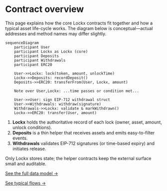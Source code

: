 # Contract overview

This page explains how the core Lockx contracts fit together and how a typical asset life-cycle works. The diagram below is conceptual—actual addresses and method names may differ slightly.

```mermaid
sequenceDiagram
    participant User
    participant Lockx as Lockx (core)
    participant Deposits
    participant Withdrawals
    participant ERC20

    User->>Lockx: lock(token, amount, unlockTime)
    Lockx->>Deposits: recordDeposit()
    Deposits->>ERC20: transferFrom(User, Lockx, amount)

    Note over User,Lockx: ...time passes or condition met...

    User->>User: sign EIP-712 withdrawal struct
    User->>Withdrawals: withdraw(signature)
    Withdrawals->>Lockx: validate & markWithdrawn()
    Lockx->>ERC20: transfer(User, amount)
```

1. **Lockx** holds the authoritative record of each lock (owner, asset, amount, unlock conditions).
2. **Deposits** is a thin helper that receives assets and emits easy-to-filter events.
3. **Withdrawals** validates EIP-712 signatures (or time-based expiry) and initiates release.

Only Lockx stores state; the helper contracts keep the external surface small and auditable.

[See the full data model →](data-model.md)

[See typical flows →](typical-flows.md)
